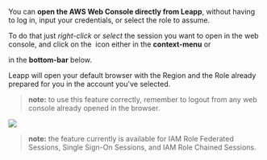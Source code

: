 You can **open the AWS Web Console directly from Leapp**, without having to log in, input your credentials, or select the role to assume.

To do that just *right-click* or *select* the session you want to open in the web console, and click on the <img src="images/built-in-features/opening.png" alt="" title=""> icon either in the **context-menu** or 

in the **bottom-bar** below.

Leapp will open your default browser with the Region and the Role already prepared for you in the account you've selected.

> **note:** to use this feature correctly, remember to logout from any web console already opened in the browser.

![](images/built-in-features/opening-screen.png)

> **note:** the feature currently is available for IAM Role Federated Sessions, Single Sign-On Sessions, and IAM Role Chained Sessions.
